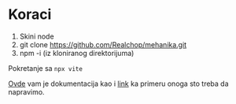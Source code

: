 # Koraci

1) Skini node
2) git clone https://github.com/Realchop/mehanika.git
3) npm -i (iz kloniranog direktorijuma)

Pokretanje sa `npx vite`

[Ovde](https://threejs.org/docs/index.html#manual/en/introduction/Creating-a-scene) vam je dokumentacija kao i [link](https://threejs.org/examples/?q=cloth#physics_ammo_cloth) ka primeru onoga sto treba da napravimo.   

